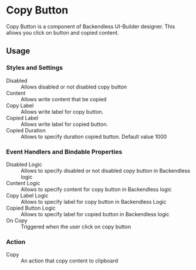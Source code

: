 # Copy Button

Copy Button is a component of Backendless UI-Builder designer. This allows you click on button and copied content.

## Usage

### Styles and Settings

<dl>
<dt>Disabled</dt>
<dd>Allows disabled or not disabled copy button</dd>
<dt>Content</dt>
<dd>Allows write content that be copied</dd>
<dt>Copy Label</dt>
<dd>Allows write label for copy button.</dd>
<dt>Copied Label</dt>
<dd>Allows write label for copied button.</dd>
<dt>Copied Duration</dt>
<dd>Allows to specify duration copied button. Default value 1000</dd>
</dl>

### Event Handlers and Bindable Properties

<dl>
<dt>Disabled Logic</dt>
<dd>Allows to specify disabled or not disabled copy button in Backendless logic</dd>
<dt>Content Logic</dt>
<dd>Allows to specify content for copy button in Backendless logic</dt>
<dt>Copy Label Logic</dt>
<dd>Allows to specify label for copy button in Backendless Logic</dd>
<dt>Copied Button Logic</dt>
<dd>Allows to specify label for copied button in Backendless logic</dd>
<dt>On Copy</dt>
<dd>Triggered when the user click on copy button</dd>
</dl>

### Action
<dl>
<dt>Copy</dt>
<dd>An action that copy content to clipboard</dd>
</dl>
